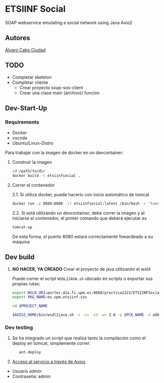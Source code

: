# ETSIINF Social

SOAP webservice emulating a social network using Java Axio2

## Autores

[Álvaro Cabo Ciudad](https://github.com/alvarocabo)

## TODO

- Completar skeleton
- Completar cliente
   - Crear proyecto soap-sos-client
   - Crear una clase main (archivo)/ funcion

## Dev-Start-Up

### Requirements

- Docker
- vscode
- Ubuntu/Linux-Distro

Para trabajar con la imagen de docker en un devcontainer:

1. Construir la imagen

   ```bash
   cd /path/to/dir
   docker build -t etsiinfsocial .
   ```

2. Correr el contenedor

   2.1. Si utiliza docker, puede hacerlo con inicio automático de tomcat

   ```bash
   docker run -p 8080:8080 -it etsiinfsocial:latest /bin/bash -c "tomcat-up"
   ```

   2.2. Si está utilizando un devcontainer, debe correr la imagen y al iniciarse el contenedor, el primer comando que deberá ejecutar es

   ```bash
   tomcat-up
   ```

   De esta forma, el puerto 8080 estará correctamente fowardeado a su máquina

## Dev build

1. **NO HACER, YA CREADO** Crear el proyecto de java utilizando el wsld

   Puede correr el script `WSDL2JAVA.sh` ubicado en scripts o exportar sus propias rutas:

   ```bash
   export WSLD_URI=porter.dia.fi.upm.es:8080/practica2223/ETSIINFSocial.wsdl
   export PKG_NAME=es.upm.etsiinf.sos

   cd $PROJECT_NAME

   $AXIS2_HOME/bin/wsdl2java.sh -s -ss -sd -wv 2.0 -p $PCK_NAME -d adb -uri $WSLD_URI
   ```

### Dev testing

1. Se ha integrado un script que realiza tanto la compilación como el deploy en tomcat, simplemente correr:

   ```bash
      ant-deploy
   ```
2. [Acceso al servicio a través de Axios](http://localhost:8080/axis2/services/listServices)

- Usuario admin 
- Contraseña: admin

